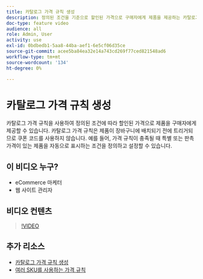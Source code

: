 ```yaml
---
title: 카탈로그 가격 규칙 생성
description: 정의된 조건을 기준으로 할인된 가격으로 구매자에게 제품을 제공하는 카탈로그 가격 규칙을 만드는 방법을 알아봅니다.
doc-type: feature video
audience: all
role: Admin, User
activity: use
exl-id: 0bdbedb1-5aa8-44ba-aef1-6e5cf06d35ce
source-git-commit: acee5ba84ea32e14a743cd269f77ced821548ad6
workflow-type: tm+mt
source-wordcount: '134'
ht-degree: 0%

---
```


# 카탈로그 가격 규칙 생성

카탈로그 가격 규칙을 사용하여 정의된 조건에 따라 할인된 가격으로 제품을 구매자에게 제공할 수 있습니다. 카탈로그 가격 규칙은 제품이 장바구니에 배치되기 전에 트리거되므로 쿠폰 코드를 사용하지 않습니다. 예를 들어, 가격 규칙이 충족될 때 특별 또는 판촉 가격이 있는 제품을 자동으로 표시하는 조건을 정의하고 설정할 수 있습니다.

## 이 비디오 누구?

- eCommerce 마케터
- 웹 사이트 관리자

## 비디오 컨텐츠

>[!VIDEO](https://video.tv.adobe.com/v/343834?quality=12&learn=on)

## 추가 리소스

- [카탈로그 가격 규칙 생성](https://docs.magento.com/user-guide/marketing/price-rules-catalog-create.html)
- [여러 SKU를 사용하는 가격 규칙](https://docs.magento.com/user-guide/marketing/price-rule-multiple-sku.html)
